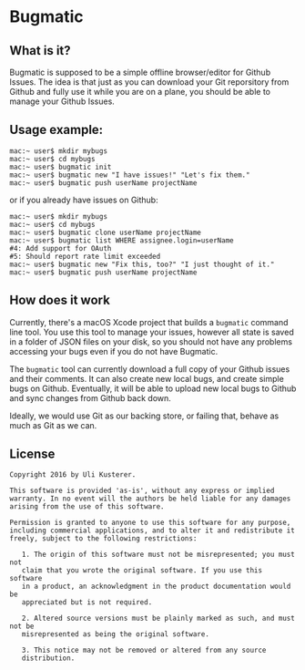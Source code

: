# Bugmatic

## What is it?

Bugmatic is supposed to be a simple offline browser/editor for Github Issues.
The idea is that just as you can download your Git reporsitory from Github
and fully use it while you are on a plane, you should be able to manage your
Github Issues.

## Usage example:

	mac:~ user$ mkdir mybugs
	mac:~ user$ cd mybugs
	mac:~ user$ bugmatic init
	mac:~ user$ bugmatic new "I have issues!" "Let's fix them."
	mac:~ user$ bugmatic push userName projectName
	
or if you already have issues on Github:

	mac:~ user$ mkdir mybugs
	mac:~ user$ cd mybugs
	mac:~ user$ bugmatic clone userName projectName
	mac:~ user$ bugmatic list WHERE assignee.login=userName
	#4: Add support for OAuth
	#5: Should report rate limit exceeded
	mac:~ user$ bugmatic new "Fix this, too?" "I just thought of it."
	mac:~ user$ bugmatic push userName projectName

## How does it work

Currently, there's a macOS Xcode project that builds a `bugmatic` command line
tool. You use this tool to manage your issues, however all state is saved in a
folder of JSON files on your disk, so you should not have any problems accessing
your bugs even if you do not have Bugmatic.

The `bugmatic` tool can currently download a full copy of your Github issues
and their comments. It can also create new local bugs, and create simple bugs
on Github. Eventually, it will be able to upload new local bugs to Github and
sync changes from Github back down.

Ideally, we would use Git as our backing store, or failing that, behave as
much as Git as we can.

## License

	Copyright 2016 by Uli Kusterer.
	
	This software is provided 'as-is', without any express or implied
	warranty. In no event will the authors be held liable for any damages
	arising from the use of this software.
	
	Permission is granted to anyone to use this software for any purpose,
	including commercial applications, and to alter it and redistribute it
	freely, subject to the following restrictions:
	
	   1. The origin of this software must not be misrepresented; you must not
	   claim that you wrote the original software. If you use this software
	   in a product, an acknowledgment in the product documentation would be
	   appreciated but is not required.
	
	   2. Altered source versions must be plainly marked as such, and must not be
	   misrepresented as being the original software.
	
	   3. This notice may not be removed or altered from any source
	   distribution.
